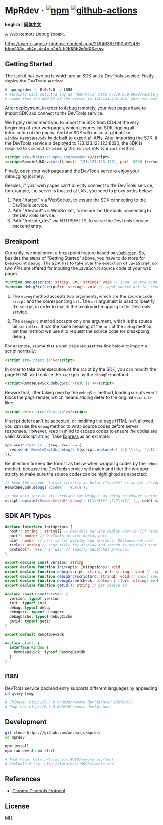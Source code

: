 # MpRdev &middot; [![npm](https://img.shields.io/npm/v/mprdev.svg?style=flat-square)](https://www.npmjs.com/package/mprdev) [![github-actions](https://img.shields.io/github/actions/workflow/status/wechatjs/mprdev/build.yml?style=flat-square)](https://github.com/wechatjs/mprdev/actions/workflows/build.yml)

**English | [简体中文](./README_CN.md)**

A Web Remote Debug Toolkit.

https://user-images.githubusercontent.com/25946398/190591248-bfac803e-cb2e-4e4c-a2d3-b2b50b2c9d06.mov

## Getting Started

The toolkit has two parts which are an SDK and a DevTools service. Firstly, deploy the DevTools service:

```bash
$ npx mprdev -h 0.0.0.0 -p 8090
# terminal will output a log as "DevTools: http://0.0.0.0:8090/remote_dev" which is the DevTools service backend entry
# asume that the WAN IP of the server is 123.123.123.123, then the DevTools service is served at 123.123.123.123:8090
```

After deployment, in order to debug remotely, your web pages have to import SDK and connect to the DevTools service.

We highly recommend you to import the SDK from CDN at the very beginning of your web pages, which ensures the SDK logging all information of the pages. And the SDK will mount at global like `window.RemoteDevSdk` by default to export all APIs. After importing the SDK, if the DevTools service is deployed to 123.123.123.123:8090, the SDK is required to connect by passing the service info to a `init` method:

```html
<script src="https://unpkg.com/mprdev"></script>
<script>RemoteSdkDev.init({ host: '123.123.123.123', port: 8090 })</script>
```

Finally, open your web pages and the DevTools serve to enjoy your debugging journey.

Besides, if your web pages can't directly connect to the DevTools service, for example, the server is located at LAN, you need to proxy paths below:

1. Path "/target" via WebSocket, to ensure the SDK connecting to the DevTools service.
2. Path "/devtool" via WebSocket, to ensure the DevTools connecting to the DevTools service.
3. Path "/remote_dev" via HTTPS/HTTP, to serve the DevTools service backend entry.

## Breakpoint

Currently, we implement a breakpoint feature based on [`vDebugger`](https://github.com/wechatjs/vdebugger). So, besides the steps of "Getting Started" above, you have to do more for breakpoint debug. The SDK has to take over the execution of JavaScript, so two APIs are offered for inputing the JavaScript source code of your web pages:

```ts
function debug(script: string, url: string): void // input source code for remote breakpoint debug
function debugSrc(scriptSrc: string): void // input source url for remote breakpoint debug
```

1. The `debug` method accepts two arguments, which are the source code `script` and the corresponding `url`. The `url` argument is used to identify the `script`, in order to match the breakpoint mapping in the DevTools service.

2. The `debugSrc` method accepts only one argument, which is the source url `scriptSrc`. It has the same meaning of the `url` of the `debug` method, but this method will use it to request the source code for breakpoing debug.

For example, asume that a web page request the link below to import a script normally:

```html
<script src="/test.js"></script>
```

In order to take over execution of the script by the SDK, you can modify the page HTML and replace the `<script>` by the `debugSrc` method:

```html
<script>RemoteDevSdk.debugSrc('/test.js')</script>
```

Beware that, after taking over by the `debugSrc` method, loading scripts won't block the page render, which means adding defer to the original `<script>` like:

```html
<script defer src="/test.js"></script>
```

If script defer can't be accepted, or modifing the page HTML isn't allowed, you can use the `debug` method to wrap source codes before server responses. However, keep in mind to escape codes to ensure the codes are valid JavaScript string. Take [Express](https://expressjs.com/) as an example:

```js
app.use('/test.js', (req, res) => {
  res.send(`RemoteDevSdk.debug(\`${script.replace(/(`|\$|\\)/g, '\\$1')}\`, '${req.url}');`);
});
```

Be attention to keep the format as below when wrapping codes by the `debug` method, because the DevTools service will match and filter the wrapper strictly to make sure the source codes can be highlighted as expected:

```js
// keep the wrapper format strictly as below ("%code%" is script string and "%url%" is script url)
RemoteDevSdk.debug(`%code%`, '%url%');

// DevTools service will replace the wrapper as below to ensure scripts can be highlighted
script.replace(/RemoteDevSdk\.debug\(`([\s\S]+)`,?.*\);?/, (_, code) => code.replace(/\\`/g, '`').replace(/\\\$/g, '$'));
```

## SDK API Types

```ts
declare interface InitOptions {
  host?: string | string[] // DevTools service deploy Host/IP (If receiving a host list, try sequently until connect succeeds)
  port?: number // DevTools service deploy port
  uin?: number // user id for display and search in Devtools service
  title?: string // page title for display and search in Devtools service
  protocol?: 'wss:' | 'ws:' // specify WebSocket protocol
}

export declare const version: string
export declare function init(opts: InitOptions): void
export declare function debug(script: string, url: string): void // input source code for remote breakpoint debug
export declare function debugSrc(scriptSrc: string): void // input source url for remote breakpoint debug
export declare function debugCache(check: boolean | ((url: string) => boolean)): void // control whether cache debug codes by url, which can reduce loading time 
export declare function getId(): string // get device id

declare const RemoteDevSdk: {
  version: typeof version
  init: typeof init
  debug: typeof debug
  debugSrc: typeof debugSrc
  debugCache: typeof debugCache
  getId: typeof getId
}

export default RemoteDevSdk

declare global {
  interface Window {
    RemoteDevSdk: typeof RemoteDevSdk
  }
}
```

## I18N

DevTools service backend entry supports different languages by appending url query `lang`:

```bash
# Chinese: http://0.0.0.0:8090/remote_dev?lang=cn (Default)
# English: http://0.0.0.0:8090/remote_dev?lang=en
```

## Development

```bash
git clone https://github.com/wechatjs/mprdev
cd mprdev

npm install
npm run dev & npm start

# Test Page: http://localhost:8090/remote_dev/test
# DevTools Entry: http://localhost:8090/remote_dev
```

## References

- [Chrome Devtools Protocol](https://chromedevtools.github.io/devtools-protocol)

## License

[MIT](./LICENSE)
